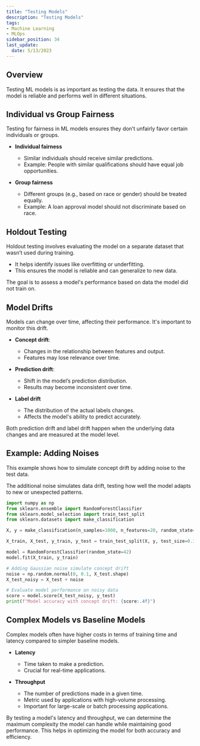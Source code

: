 ```yaml
---
title: "Testing Models"
description: "Testing Models"
tags: 
- Machine Learning
- MLOps
sidebar_position: 34
last_update:
  date: 5/13/2023
---
```



## Overview

Testing ML models is as important as testing the data. It ensures that the model is reliable and performs well in different situations. 

## Individual vs Group Fairness

Testing for fairness in ML models ensures they don’t unfairly favor certain individuals or groups.

- **Individual fairness**

  - Similar individuals should receive similar predictions.
  - Example: People with similar qualifications should have equal job opportunities.

- **Group fairness**
  - Different groups (e.g., based on race or gender) should be treated equally.
  - Example: A loan approval model should not discriminate based on race.

## Holdout Testing

Holdout testing involves evaluating the model on a separate dataset that wasn’t used during training.

- It helps identify issues like overfitting or underfitting.
- This ensures the model is reliable and can generalize to new data.

The goal is to assess a model's performance based on data the model did not train on.

## Model Drifts

Models can change over time, affecting their performance. It's important to monitor this drift.

- **Concept drift**: 
  - Changes in the relationship between features and output.
  - Features may lose relevance over time.

- **Prediction drift**: 
  - Shift in the model’s prediction distribution.
  - Results may become inconsistent over time.

- **Label drift**
  - The distribution of the actual labels changes.
  - Affects the model's ability to predict accurately.

Both prediction drift and label drift happen when the underlying data changes and are measured at the model level.


## Example: Adding Noises

This example shows how to simulate concept drift by adding noise to the test data.

The additional noise simulates data drift, testing how well the model adapts to new or unexpected patterns.

```python
import numpy as np
from sklearn.ensemble import RandomForestClassifier
from sklearn.model_selection import train_test_split
from sklearn.datasets import make_classification

X, y = make_classification(n_samples=1000, n_features=20, random_state=42)

X_train, X_test, y_train, y_test = train_test_split(X, y, test_size=0.3, random_state=42)

model = RandomForestClassifier(random_state=42)
model.fit(X_train, y_train)

# Adding Gaussian noise simulate concept drift
noise = np.random.normal(0, 0.1, X_test.shape)  
X_test_noisy = X_test + noise

# Evaluate model performance on noisy data
score = model.score(X_test_noisy, y_test)
print(f"Model accuracy with concept drift: {score:.4f}")
```

## Complex Models vs Baseline Models

Complex models often have higher costs in terms of training time and latency compared to simpler baseline models.

- **Latency**
  - Time taken to make a prediction.
  - Crucial for real-time applications.

- **Throughput**
  - The number of predictions made in a given time.
  - Metric used by applications with high-volume processing.
  - Important for large-scale or batch processing applications.

By testing a model's latency and throughput, we can determine the maximum complexity the model can handle while maintaining good performance. This helps in optimizing the model for both accuracy and efficiency.